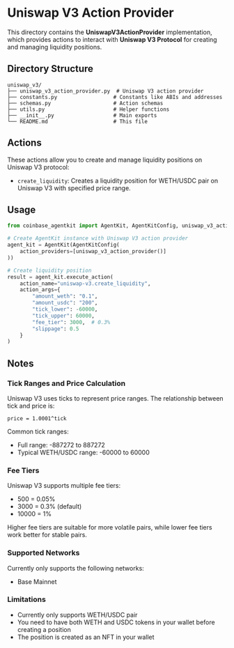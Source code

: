 # Uniswap V3 Action Provider

This directory contains the **UniswapV3ActionProvider** implementation, which provides actions to interact with **Uniswap V3 Protocol** for creating and managing liquidity positions.

## Directory Structure

```
uniswap_v3/
├── uniswap_v3_action_provider.py  # Uniswap V3 action provider
├── constants.py                  # Constants like ABIs and addresses
├── schemas.py                    # Action schemas
├── utils.py                      # Helper functions
├── __init__.py                   # Main exports
└── README.md                     # This file
```

## Actions

These actions allow you to create and manage liquidity positions on Uniswap V3 protocol:

- `create_liquidity`: Creates a liquidity position for WETH/USDC pair on Uniswap V3 with specified price range.

## Usage

```python
from coinbase_agentkit import AgentKit, AgentKitConfig, uniswap_v3_action_provider

# Create AgentKit instance with Uniswap V3 action provider
agent_kit = AgentKit(AgentKitConfig(
    action_providers=[uniswap_v3_action_provider()]
))

# Create liquidity position
result = agent_kit.execute_action(
    action_name="uniswap-v3.create_liquidity",
    action_args={
        "amount_weth": "0.1",
        "amount_usdc": "200",
        "tick_lower": -60000,
        "tick_upper": 60000,
        "fee_tier": 3000,  # 0.3%
        "slippage": 0.5
    }
)
```

## Notes

### Tick Ranges and Price Calculation

Uniswap V3 uses ticks to represent price ranges. The relationship between tick and price is:

```
price = 1.0001^tick
```

Common tick ranges:
- Full range: -887272 to 887272
- Typical WETH/USDC range: -60000 to 60000

### Fee Tiers

Uniswap V3 supports multiple fee tiers:
- 500 = 0.05%
- 3000 = 0.3% (default)
- 10000 = 1%

Higher fee tiers are suitable for more volatile pairs, while lower fee tiers work better for stable pairs.

### Supported Networks

Currently only supports the following networks:
- Base Mainnet

### Limitations

- Currently only supports WETH/USDC pair
- You need to have both WETH and USDC tokens in your wallet before creating a position
- The position is created as an NFT in your wallet
